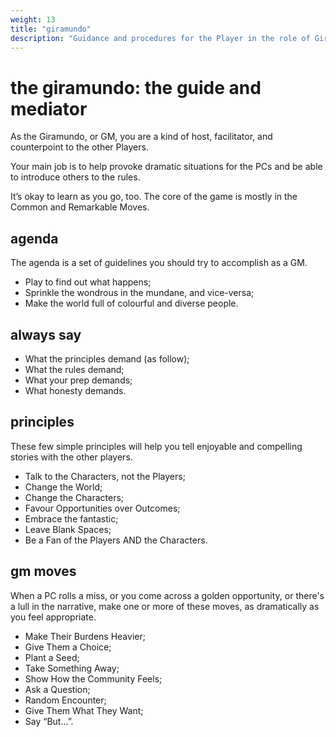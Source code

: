```yaml
---
weight: 13
title: "giramundo"
description: "Guidance and procedures for the Player in the role of Giramundo (GM)."
---
```


# the giramundo: the guide and mediator

As the Giramundo, or GM, you are a kind of host, facilitator, and counterpoint to the other Players.

Your main job is to help provoke dramatic situations for the PCs and be able to introduce others to the rules.

It’s okay to learn as you go, too. The core of the game is mostly in the Common and Remarkable Moves.

## agenda

The agenda is a set of guidelines you should try to accomplish as a GM.

- Play to find out what happens;
- Sprinkle the wondrous in the mundane, and vice-versa;
- Make the world full of colourful and diverse people.

## always say

- What the principles demand (as follow);
- What the rules demand;
- What your prep demands;
- What honesty demands.

## principles

These few simple principles will help you tell enjoyable and compelling stories with the other players.

- Talk to the Characters, not the Players;
- Change the World;
- Change the Characters;
- Favour Opportunities over Outcomes;
- Embrace the fantastic;
- Leave Blank Spaces;
- Be a Fan of the Players AND the Characters.

## gm moves

When a PC rolls a miss, or you come across a golden opportunity, or there's a lull in the narrative, make one or more of these moves, as dramatically as you feel appropriate.

- Make Their Burdens Heavier;
- Give Them a Choice;
- Plant a Seed;
- Take Something Away;
- Show How the Community Feels;
- Ask a Question;
- Random Encounter;
- Give Them What They Want;
- Say “But...”.